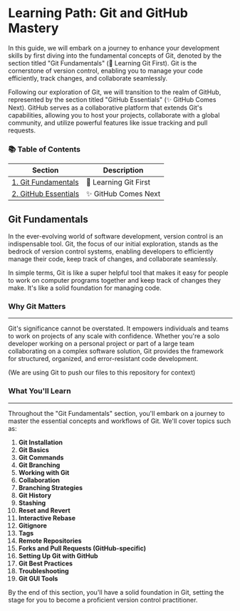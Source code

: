 # Learning Path: Git and GitHub Mastery

In this guide, we will embark on a journey to enhance your development skills by first diving into the fundamental concepts of Git, denoted by the section titled "Git Fundamentals" (🚀 Learning Git First). Git is the cornerstone of version control, enabling you to manage your code efficiently, track changes, and collaborate seamlessly.

Following our exploration of Git, we will transition to the realm of GitHub, represented by the section titled "GitHub Essentials" (✨ GitHub Comes Next). GitHub serves as a collaborative platform that extends Git's capabilities, allowing you to host your projects, collaborate with a global community, and utilize powerful features like issue tracking and pull requests.

### 📚 Table of Contents

| Section            | Description               |
|--------------------|---------------------------|
| [1. Git Fundamentals](#git-fundamentals) | 🚀 Learning Git First |
| [2. GitHub Essentials]() | ✨ GitHub Comes Next |

## Git Fundamentals

In the ever-evolving world of software development, version control is an indispensable tool. Git, the focus of our initial exploration, stands as the bedrock of version control systems, enabling developers to efficiently manage their code, keep track of changes, and collaborate seamlessly.

In simple terms, Git is like a super helpful tool that makes it easy for people to work on computer programs together and keep track of changes they make. It's like a solid foundation for managing code.

### Why Git Matters

---

Git's significance cannot be overstated. It empowers individuals and teams to work on projects of any scale with confidence. Whether you're a solo developer working on a personal project or part of a large team collaborating on a complex software solution, Git provides the framework for structured, organized, and error-resistant code development.

(We are using Git to push our files to this repository for context)

### What You'll Learn

---

Throughout the "Git Fundamentals" section, you'll embark on a journey to master the essential concepts and workflows of Git. We'll cover topics such as:

1. **Git Installation**
2. **Git Basics**
3. **Git Commands**
4. **Git Branching**
5. **Working with Git**
6. **Collaboration**
7. **Branching Strategies**
8. **Git History**
9. **Stashing**
10. **Reset and Revert**
11. **Interactive Rebase**
12. **Gitignore**
13. **Tags**
14. **Remote Repositories**
15. **Forks and Pull Requests (GitHub-specific)**
16. **Setting Up Git with GitHub**
17. **Git Best Practices**
18. **Troubleshooting**
19. **Git GUI Tools**

By the end of this section, you'll have a solid foundation in Git, setting the stage for you to become a proficient version control practitioner.
